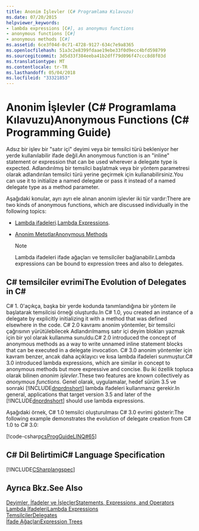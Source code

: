 ```yaml
---
title: Anonim İşlevler (C# Programlama Kılavuzu)
ms.date: 07/20/2015
helpviewer_keywords:
- lambda expressions [C#], as anonymus functions
- anonymous functions [C#]
- anonymous methods [C#]
ms.assetid: 6ce3f04d-0c71-4728-9127-634c7e9a8365
ms.openlocfilehash: 51a3c2e8399fdaae19ebe33f0d9ecc4bfd598799
ms.sourcegitcommit: 3d5d33f384eeba41b2dff79d096f47ccc8d8f03d
ms.translationtype: MT
ms.contentlocale: tr-TR
ms.lasthandoff: 05/04/2018
ms.locfileid: "33321853"
---
```

# <a name="anonymous-functions-c-programming-guide"></a><span data-ttu-id="381c9-102">Anonim İşlevler (C# Programlama Kılavuzu)</span><span class="sxs-lookup"><span data-stu-id="381c9-102">Anonymous Functions (C# Programming Guide)</span></span>
<span data-ttu-id="381c9-103">Adsız bir işlev bir "satır içi" deyimi veya bir temsilci türü bekleniyor her yerde kullanılabilir ifade değil.</span><span class="sxs-lookup"><span data-stu-id="381c9-103">An anonymous function is an "inline" statement or expression that can be used wherever a delegate type is expected.</span></span> <span data-ttu-id="381c9-104">Adlandırılmış bir temsilci başlatmak veya bir yöntem parametresi olarak adlandırılan temsilci türü yerine geçirmek için kullanabilirsiniz.</span><span class="sxs-lookup"><span data-stu-id="381c9-104">You can use it to initialize a named delegate or pass it instead of a named delegate type as a method parameter.</span></span>  
  
 <span data-ttu-id="381c9-105">Aşağıdaki konular, ayrı ayrı ele alınan anonim işlevler iki tür vardır:</span><span class="sxs-lookup"><span data-stu-id="381c9-105">There are two kinds of anonymous functions, which are discussed individually in the following topics:</span></span>  
  
-   <span data-ttu-id="381c9-106">[Lambda ifadeleri](../../../csharp/programming-guide/statements-expressions-operators/lambda-expressions.md).</span><span class="sxs-lookup"><span data-stu-id="381c9-106">[Lambda Expressions](../../../csharp/programming-guide/statements-expressions-operators/lambda-expressions.md).</span></span>  
  
-   [<span data-ttu-id="381c9-107">Anonim Metotlar</span><span class="sxs-lookup"><span data-stu-id="381c9-107">Anonymous Methods</span></span>](../../../csharp/programming-guide/statements-expressions-operators/anonymous-methods.md)  
  
    > [!NOTE]
    >  <span data-ttu-id="381c9-108">Lambda ifadeleri ifade ağaçları ve temsilciler bağlanabilir.</span><span class="sxs-lookup"><span data-stu-id="381c9-108">Lambda expressions can be bound to expression trees and also to delegates.</span></span>  
  
## <a name="the-evolution-of-delegates-in-c"></a><span data-ttu-id="381c9-109">C# temsilciler evrimi</span><span class="sxs-lookup"><span data-stu-id="381c9-109">The Evolution of Delegates in C#</span></span>  
 <span data-ttu-id="381c9-110">C# 1. 0'açıkça, başka bir yerde kodunda tanımlandığına bir yöntem ile başlatarak temsilcisi örneği oluşturdu.</span><span class="sxs-lookup"><span data-stu-id="381c9-110">In C# 1.0, you created an instance of a delegate by explicitly initializing it with a method that was defined elsewhere in the code.</span></span> <span data-ttu-id="381c9-111">C# 2.0 kavramı anonim yöntemler, bir temsilci çağrısının yürütülebilecek Adlandırılmamış satır içi deyim blokları yazmak için bir yol olarak kullanıma sunuldu.</span><span class="sxs-lookup"><span data-stu-id="381c9-111">C# 2.0 introduced the concept of anonymous methods as a way to write unnamed inline statement blocks that can be executed in a delegate invocation.</span></span> <span data-ttu-id="381c9-112">C# 3.0 anonim yöntemler için kavram benzer, ancak daha açıklayıcı ve kısa lambda ifadeleri sunmuştur.</span><span class="sxs-lookup"><span data-stu-id="381c9-112">C# 3.0 introduced lambda expressions, which are similar in concept to anonymous methods but more expressive and concise.</span></span> <span data-ttu-id="381c9-113">Bu iki özellik topluca olarak bilinen *anonim işlevler*.</span><span class="sxs-lookup"><span data-stu-id="381c9-113">These two features are known collectively as *anonymous functions*.</span></span> <span data-ttu-id="381c9-114">Genel olarak, uygulamalar, hedef sürüm 3.5 ve sonraki [!INCLUDE[dnprdnshort](~/includes/dnprdnshort-md.md)] lambda ifadeleri kullanmanız gerekir.</span><span class="sxs-lookup"><span data-stu-id="381c9-114">In general, applications that target version 3.5 and later of the [!INCLUDE[dnprdnshort](~/includes/dnprdnshort-md.md)] should use lambda expressions.</span></span>  
  
 <span data-ttu-id="381c9-115">Aşağıdaki örnek, C# 1.0 temsilci oluşturulması C# 3.0 evrimi gösterir:</span><span class="sxs-lookup"><span data-stu-id="381c9-115">The following example demonstrates the evolution of delegate creation from C# 1.0 to C# 3.0:</span></span>  
  
 [!code-csharp[csProgGuideLINQ#65](../../../csharp/programming-guide/arrays/codesnippet/CSharp/anonymous-functions_1.cs)]  
  
## <a name="c-language-specification"></a><span data-ttu-id="381c9-116">C# Dil Belirtimi</span><span class="sxs-lookup"><span data-stu-id="381c9-116">C# Language Specification</span></span>  
 [!INCLUDE[CSharplangspec](~/includes/csharplangspec-md.md)]  
  
## <a name="see-also"></a><span data-ttu-id="381c9-117">Ayrıca Bkz.</span><span class="sxs-lookup"><span data-stu-id="381c9-117">See Also</span></span>  
 [<span data-ttu-id="381c9-118">Deyimler, İfadeler ve İşleçler</span><span class="sxs-lookup"><span data-stu-id="381c9-118">Statements, Expressions, and Operators</span></span>](../../../csharp/programming-guide/statements-expressions-operators/index.md)  
 [<span data-ttu-id="381c9-119">Lambda İfadeleri</span><span class="sxs-lookup"><span data-stu-id="381c9-119">Lambda Expressions</span></span>](../../../csharp/programming-guide/statements-expressions-operators/lambda-expressions.md)  
 [<span data-ttu-id="381c9-120">Temsilciler</span><span class="sxs-lookup"><span data-stu-id="381c9-120">Delegates</span></span>](../../../csharp/programming-guide/delegates/index.md)  
 [<span data-ttu-id="381c9-121">İfade Ağaçları</span><span class="sxs-lookup"><span data-stu-id="381c9-121">Expression Trees</span></span>](http://msdn.microsoft.com/library/fb1d3ed8-d5b0-4211-a71f-dd271529294b)
